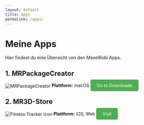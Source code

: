 ```yaml
---
layout: default
title: Apps
permalink: /apps/
---
```


# Meine Apps

Hier findest du eine Übersicht von den MexelRobi Apps.

## 1. MRPackageCreator
<img src="" alt="MRPackageCreator" style="vertical-align: middle;">
<b>Plattform:</b> macOS
<a href="MRPackageCreator" class="get-button" style="background-color: #4CAF50; color: white; padding: 10px 20px; text-decoration: none; border-radius: 5px;">Go to Downloads</a>  


## 2. MR3D-Store
<img src="" alt="Fitness Tracker Icon" style="vertical-align: middle;">
<b>Plattform:</b> iOS, Web
<a href="MR3D-Store" class="get-button" style="background-color: #4CAF50; color: white; padding: 10px 20px; text-decoration: none; border-radius: 5px;">Visit</a>  


